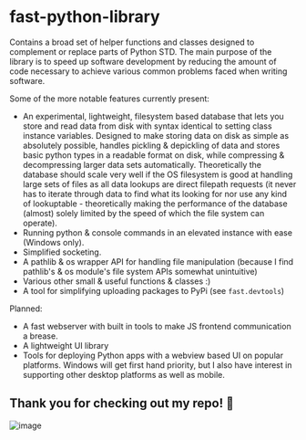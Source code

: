# fast-python-library

Contains a broad set of helper functions and classes designed to complement or replace parts of Python STD. The main purpose of the library is to speed up software development by reducing the amount of code necessary to achieve various common problems faced when writing software.

Some of the more notable features currently present:
* An experimental, lightweight, filesystem based database that lets you store and read data from disk with syntax identical to setting class instance variables. Designed to make storing data on disk as simple as absolutely possible, handles pickling & depickling of data and stores basic python types in a readable format on disk, while compressing & decompressing larger data sets automatically. Theoretically the database should scale very well if the OS filesystem is good at handling large sets of files as all data lookups are direct filepath requests (it never has to iterate through data to find what its looking for nor use any kind of lookuptable - theoretically making the performance of the database (almost) solely limited by the speed of which the file system can operate).
* Running python & console commands in an elevated instance with ease (Windows only).
* Simplified socketing.
* A pathlib & os wrapper API for handling file manipulation (because I find pathlib's & os module's file system APIs somewhat unintuitive)
* Various other small & useful functions & classes :)
* A tool for simplifying uploading packages to PyPi (see `fast.devtools`)


Planned:
* A fast webserver with built in tools to make JS frontend communication a brease.
* A lightweight UI library
* Tools for deploying Python apps with a webview based UI on popular platforms. Windows will get first hand priority, but I also have interest in supporting other desktop platforms as well as mobile.
## Thank you for checking out my repo!  💝
![image](https://media.tenor.com/KmUN-K6LjVkAAAAC/lion-king-simba.gif)
